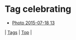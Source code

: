 <!--
title: Tag celebrating
date: 2020-06-28T15:00:41.171Z
tags:
-->
# Tag celebrating

 * [Photo 2015-07-18 13](124405874737.md)

| [Tags](tags.md) | [Top](index.md) |
